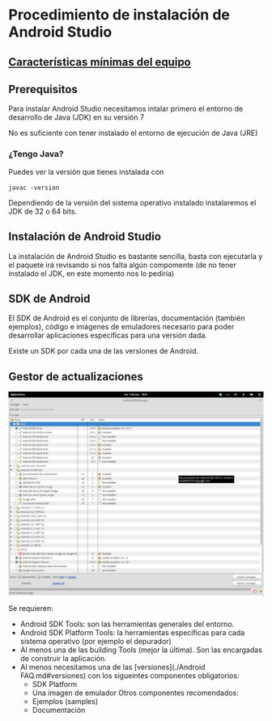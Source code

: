 
# Procedimiento de instalación de Android Studio

## [Características mínimas del equipo](./requisitos.md)

## Prerequisitos

Para instalar Android Studio necesitamos intalar primero el entorno de desarrollo de Java (JDK) en su versión 7

No es suficiente con tener instalado el entorno de ejecución de Java (JRE)

### ¿Tengo Java?

Puedes ver la versión que tienes instalada con 

	javac -version

Dependiendo de la versión del sistema operativo instalado instalaremos el JDK de 32 o 64 bits.

## Instalación de Android Studio

La instalación de Android Studio es bastante sencilla, basta con ejecutarla y el paquete irá revisando si nos falta algún compomente (de no tener instalado el JDK, en este momento nos lo pediría)

## SDK de Android

El SDK de Android es el conjunto de librerías, documentación (también ejemplos), código e imágenes de emuladores necesario para poder desarrollar aplicaciones específicas para una versión dada.

Existe un SDK por cada una de las versiones de Android.

## Gestor de actualizaciones

![gestorSDK](./imagenes/OpcionesSDK.png)

Se requieren:

* Android SDK Tools: son las herramientas generales del entorno.
* Android SDK Platform Tools: la herramientas específicas para cada sistema operativo (por ejemplo el depurador)
* Al menos una de las building Tools (mejor la última). Son las encargadas de construir la aplicación.
* Al menos necesitamos una de las [versiones](./Android FAQ.md#versiones) con los sigueintes componentes obligatorios:
	* SDK Platform
	* Una imagen de emulador
Otros componentes recomendados:
	* Ejemplos (samples)
	* Documentación
